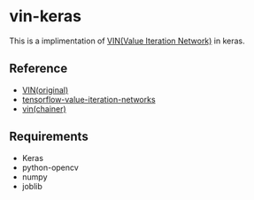 # vin-keras

This is a implimentation of [VIN(Value Iteration Network)](https://arxiv.org/abs/1602.02867) in keras.


## Reference
* [VIN(original)](https://github.com/avivt/VIN)
* [tensorflow-value-iteration-networks](https://github.com/TheAbhiKumar/tensorflow-value-iteration-networks)
* [vin(chainer)](https://github.com/peisuke/vin)

## Requirements
* Keras
* python-opencv
* numpy
* joblib